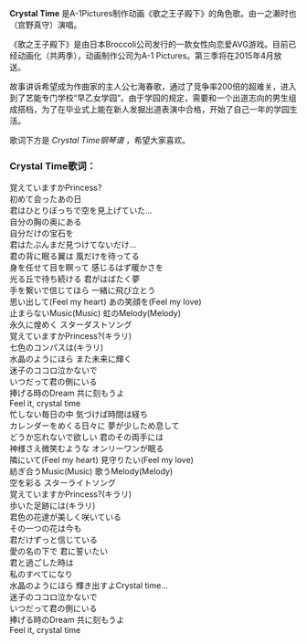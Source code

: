 

**Crystal Time** 是A-1Pictures制作动画《歌之王子殿下》的角色歌。由一之濑时也（宫野真守）演唱。

  
《歌之王子殿下》是由日本Broccoli公司发行的一款女性向恋爱AVG游戏。目前已经动画化（共两季），动画制作公司为A-1
Pictures。第三季将在2015年4月放送。

  
故事讲诉希望成为作曲家的主人公七海春歌，通过了竞争率200倍的超难关，进入到了艺能专门学校“早乙女学园”。由于学园的规定，需要和一个出道志向的男生组成搭档，为了在毕业式上能在新人发掘出道表演中合格，开始了自己一年的学园生活。

  
歌词下方是 _Crystal Time钢琴谱_ ，希望大家喜欢。

### Crystal Time歌词：

覚えていますかPrincess?  
初めて会ったあの日  
君はひとりぼっちで空を見上げていた…  
自分の胸の奥にある  
自分だけの宝石を  
君はたぶんまだ見つけてないだけ…  
君の背に眠る翼は 風だけを待ってる  
身を任せて目を瞑って 感じるはず暖かさを  
光る丘で待ち続ける 君がはばたく夢  
手を繋いで信じてほら 一緒に飛び立とう  
思い出して(Feel my heart) あの笑顔を(Feel my love)  
止まらないMusic(Music) 虹のMelody(Melody)  
永久に煌めく スターダストソング  
覚えていますかPrincess?(キラリ)  
七色のコンパスは(キラリ)  
水晶のようにほら また未来に輝く  
迷子のココロ泣かないで  
いつだって君の側にいる  
捧げる時のDream 共に刻もうよ  
Feel it, crystal time  
忙しない毎日の中 気づけば時間は経ち  
カレンダーをめくる日々に 夢が少しため息して  
どうか忘れないで欲しい 君のその両手には  
神様さえ微笑むような オンリーワンが眠る  
隣にいて(Feel my heart) 見守りたい(Feel my love)  
紡ぎ合うMusic(Music) 歌うMelody(Melody)  
空を彩る スターライトソング  
覚えていますかPrincess?(キラリ)  
歩いた足跡には(キラリ)  
君色の花達が美しく咲いている  
その一つの花は今も  
君だけずっと信じている  
愛の名の下で 君に誓いたい  
君と過ごした時は  
私のすべてになり  
水晶のようにほら 輝き出すよCrystal time…  
迷子のココロ泣かないで  
いつだって君の側にいる  
捧げる時のDream 共に刻もうよ  
Feel it, crystal time

